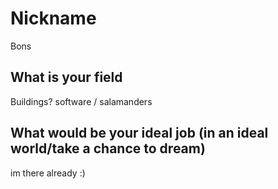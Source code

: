 # Nickname

Bons
## What is your field
Buildings? software / salamanders

## What would be your ideal job (in an ideal world/take a chance to dream)
im there already :)
